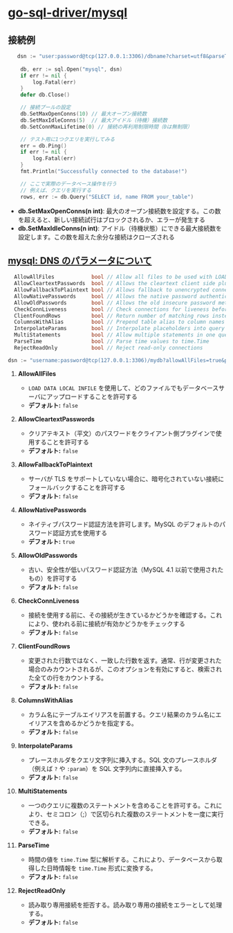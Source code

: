 # [go-sql-driver/mysql](https://github.com/go-sql-driver/mysql)

## 接続例

```go
   dsn := "user:password@tcp(127.0.0.1:3306)/dbname?charset=utf8&parseTime=True&loc=Local"
    
    db, err := sql.Open("mysql", dsn)
    if err != nil {
        log.Fatal(err)
    }
    defer db.Close()

    // 接続プールの設定
    db.SetMaxOpenConns(10) // 最大オープン接続数
    db.SetMaxIdleConns(5)  // 最大アイドル（待機）接続数
    db.SetConnMaxLifetime(0) // 接続の再利用制限時間（0は無制限）

    // テスト用に1つクエリを実行してみる
    err = db.Ping()
    if err != nil {
        log.Fatal(err)
    }
    fmt.Println("Successfully connected to the database!")

    // ここで実際のデータベース操作を行う
    // 例えば、クエリを実行する
    rows, err := db.Query("SELECT id, name FROM your_table")
```

- **db.SetMaxOpenConns(n int)**:
  最大のオープン接続数を設定する。この数を超えると、新しい接続試行はブロックされるか、エラーが発生する
- **db.SetMaxIdleConns(n int)**:
  アイドル（待機状態）にできる最大接続数を設定します。この数を超えた余分な接続はクローズされる

## [mysql: DNS のパラメータについて](https://github.com/go-sql-driver/mysql/blob/00dc21a6243c02c1a84fc82d08a821c08fde4053/dsn.go#L61-L72)

```go
  AllowAllFiles            bool // Allow all files to be used with LOAD DATA LOCAL INFILE
  AllowCleartextPasswords  bool // Allows the cleartext client side plugin
  AllowFallbackToPlaintext bool // Allows fallback to unencrypted connection if server does not support TLS
  AllowNativePasswords     bool // Allows the native password authentication method
  AllowOldPasswords        bool // Allows the old insecure password method
  CheckConnLiveness        bool // Check connections for liveness before using them
  ClientFoundRows          bool // Return number of matching rows instead of rows changed
  ColumnsWithAlias         bool // Prepend table alias to column names
  InterpolateParams        bool // Interpolate placeholders into query string
  MultiStatements          bool // Allow multiple statements in one query
  ParseTime                bool // Parse time values to time.Time
  RejectReadOnly           bool // Reject read-only connections
```

```go
dsn := "username:password@tcp(127.0.0.1:3306)/mydb?allowAllFiles=true&parseTime=true"
```

1. **AllowAllFiles**

   - `LOAD DATA LOCAL INFILE` を使用して、どのファイルでもデータベースサーバにアップロードすることを許可する
   - **デフォルト:** `false`

2. **AllowCleartextPasswords**

   - クリアテキスト（平文）のパスワードをクライアント側プラグインで使用することを許可する
   - **デフォルト:** `false`

3. **AllowFallbackToPlaintext**

   - サーバが TLS をサポートしていない場合に、暗号化されていない接続にフォールバックすることを許可する
   - **デフォルト:** `false`

4. **AllowNativePasswords**

   - ネイティブパスワード認証方法を許可します。MySQL のデフォルトのパスワード認証方式を使用する
   - **デフォルト:** `true`

5. **AllowOldPasswords**

   - 古い、安全性が低いパスワード認証方法（MySQL 4.1 以前で使用されたもの）を許可する
   - **デフォルト:** `false`

6. **CheckConnLiveness**

   - 接続を使用する前に、その接続が生きているかどうかを確認する。これにより、使われる前に接続が有効かどうかをチェックする
   - **デフォルト:** `false`

7. **ClientFoundRows**

   - 変更された行数ではなく、一致した行数を返す。通常、行が変更された場合のみカウントされるが、このオプションを有効にすると、検索された全ての行をカウントする。
   - **デフォルト:** `false`

8. **ColumnsWithAlias**

   - カラム名にテーブルエイリアスを前置する。クエリ結果のカラム名にエイリアスを含めるかどうかを指定する。
   - **デフォルト:** `false`

9. **InterpolateParams**

   - プレースホルダをクエリ文字列に挿入する。SQL 文のプレースホルダ（例えば `?` や `:param`）を SQL 文字列内に直接挿入する。
   - **デフォルト:** `false`

10. **MultiStatements**

    - 一つのクエリに複数のステートメントを含めることを許可する。これにより、セミコロン（;）で区切られた複数のステートメントを一度に実行できる。
    - **デフォルト:** `false`

11. **ParseTime**

    - 時間の値を `time.Time` 型に解析する。これにより、データベースから取得した日時情報を `time.Time` 形式に変換する。
    - **デフォルト:** `false`

12. **RejectReadOnly**
    - 読み取り専用接続を拒否する。読み取り専用の接続をエラーとして処理する。
    - **デフォルト:** `false`
